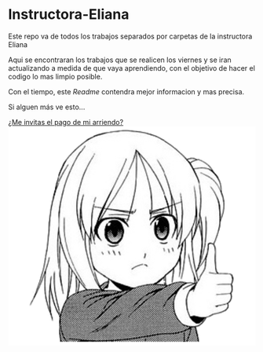 # Instructora-Eliana

Este repo va de todos los trabajos separados por carpetas de la instructora Eliana

Aqui se encontraran los trabajos que se realicen los viernes y se iran actualizando a medida de que vaya aprendiendo, con el objetivo de hacer el codigo lo mas limpio posible.

Con el tiempo, este _Readme_ contendra mejor informacion y mas precisa.

Si alguen más ve esto...

[¿Me invitas el pago de mi arriendo?](https://www.paypal.me/Robin1238)
![😁](img/Mark.png)
